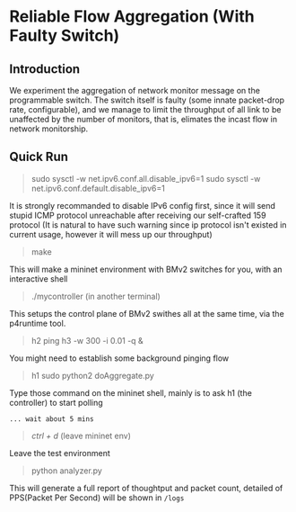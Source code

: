 # Reliable Flow Aggregation (With Faulty Switch)

## Introduction
We experiment the aggregation of network monitor message on the programmable switch.
The switch itself is faulty (some innate packet-drop rate, configurable), and we manage to limit the throughput of all link to be unaffected by the number of monitors, that is, elimates the incast flow in network monitorship.


## Quick Run

> sudo sysctl -w net.ipv6.conf.all.disable_ipv6=1
> sudo sysctl -w net.ipv6.conf.default.disable_ipv6=1

It is strongly recommanded to disable IPv6 config first, since it will send stupid ICMP protocol unreachable after receiving our self-crafted 159 protocol
(It is natural to have such warning since ip protocol isn't existed in current usage, however it will mess up our throughput)

> make

This will make a mininet environment with BMv2 switches for you, with an interactive shell

> ./mycontroller (in another terminal)

This setups the control plane of BMv2 swithes all at the same time, via the p4runtime tool.

> h2 ping h3 -w 300 -i 0.01 -q &

You might need to establish some background pinging flow

> h1 sudo python2 doAggregate.py

Type those command on the mininet shell, mainly is to ask h1 (the controller) to start polling

    ... wait about 5 mins

> *ctrl + d* (leave mininet env)

Leave the test environment

> python analyzer.py

This will generate a full report of thoughtput and packet count, detailed of PPS(Packet Per Second) will be shown in `/logs`
